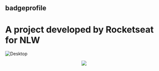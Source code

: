 ## badgeprofile
 # A project developed by Rocketseat for NLW

 ![Desktop](https://user-images.githubusercontent.com/85904398/140175277-3e440d81-0f8c-4dde-a1ff-9af49c088d1f.png)
 <div align="center">
   <img src="https://user-images.githubusercontent.com/85904398/140175291-4fe660aa-29f7-416e-aaed-73d845f3415b.png">
</div>

  
